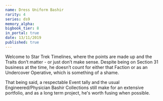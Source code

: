 ```yaml
---
name: Dress Uniform Bashir
rarity: 4
series: ds9
memory_alpha:
bigbook_tier: 8
in_portal: true
date: 13/11/2019
published: true
---
```


Welcome to Star Trek Timelines, where the points are made up and the Traits don’t matter - or just don’t make sense. Despite being on Section 31 business at the time, he doesn’t count for either that Faction or as an Undercover Operative, which is something of a shame.

That being said, a respectable Event tally and the usual Engineered/Physician Bashir Collections still make for an extensive portfolio, and as a long term project, he's worth fusing when possible.
